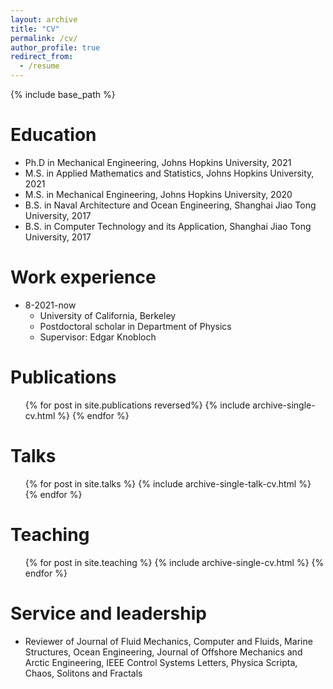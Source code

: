 ```yaml
---
layout: archive
title: "CV"
permalink: /cv/
author_profile: true
redirect_from:
  - /resume
---
```


{% include base_path %}

Education
======
* Ph.D in Mechanical Engineering, Johns Hopkins University, 2021
* M.S. in Applied Mathematics and Statistics, Johns Hopkins University, 2021
* M.S. in Mechanical Engineering, Johns Hopkins University, 2020
* B.S. in Naval Architecture and Ocean Engineering, Shanghai Jiao Tong University, 2017
* B.S. in Computer Technology and its Application, Shanghai Jiao Tong University, 2017

Work experience
======
* 8-2021-now
  * University of California, Berkeley
  * Postdoctoral scholar in Department of Physics
  * Supervisor: Edgar Knobloch
  
Publications
======
  <ul>{% for post in site.publications reversed%}
    {% include archive-single-cv.html %}
  {% endfor %}</ul>
  
Talks
======
  <ul>{% for post in site.talks %}
    {% include archive-single-talk-cv.html %}
  {% endfor %}</ul>
  
Teaching
======
  <ul>{% for post in site.teaching %}
    {% include archive-single-cv.html %}
  {% endfor %}</ul>
  
Service and leadership
======
* Reviewer of Journal of Fluid Mechanics, Computer and Fluids, Marine Structures, Ocean Engineering, Journal of Offshore Mechanics and Arctic Engineering, IEEE Control Systems Letters, Physica Scripta, Chaos, Solitons and Fractals
